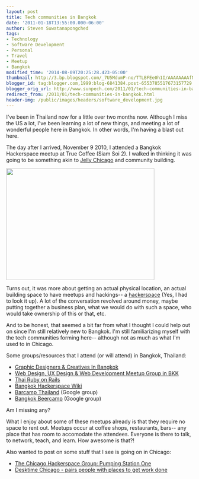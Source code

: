 ```yaml
---
layout: post
title: Tech communities in Bangkok
date: '2011-01-18T13:55:00.000-06:00'
author: Steven Suwatanapongched
tags:
- Technology
- Software Development
- Personal
- Travel
- Meetup
- Bangkok
modified_time: '2014-08-09T20:25:28.423-05:00'
thumbnail: http://3.bp.blogspot.com/_7U5MdumP-no/TTLBFEe0h1I/AAAAAAAAfNc/7bkqHeyGPcg/s600/IMG_20101109_195137.jpg
blogger_id: tag:blogger.com,1999:blog-6841384.post-6553785517673157729
blogger_orig_url: http://www.sunpech.com/2011/01/tech-communities-in-bangkok.html
redirect_from: /2011/01/tech-communities-in-bangkok.html
header-img: /public/images/headers/software_development.jpg
---
```


I've been in Thailand now for a little over two months now.  Although I miss the US a lot, I've been learning a lot of new things, and meeting a lot of wonderful people here in Bangkok.  In other words, I'm having a blast out here.

The day after I arrived, November 9 2010, I attended a Bangkok Hackerspace meetup at True Coffee (Siam Soi 2).  I walked in thinking it was going to be something akin to <a href="http://jellychicago.com/">Jelly Chicago</a> and community building.

<a href="http://3.bp.blogspot.com/_7U5MdumP-no/TTLBFEe0h1I/AAAAAAAAfNc/7bkqHeyGPcg/s1600/IMG_20101109_195137.jpg" alt="" imageanchor="1"><img   border="0" src="http://3.bp.blogspot.com/_7U5MdumP-no/TTLBFEe0h1I/AAAAAAAAfNc/7bkqHeyGPcg/s400/IMG_20101109_195137.jpg" alt="" height="301" width="400" /></a>

Turns out, it was more about getting an actual physical location, an actual building space to have meetups and hackings-- a <a href="http://en.wikipedia.org/wiki/Hackerspace">hackerspace</a> (Yes, I had to look it up).  A lot of the conversation revolved around money, maybe putting together a business plan, what we would do with such a space, who would take ownership of this or that, etc.

And to be honest, that seemed a bit far from what I thought I could help out on since I'm still relatively new to Bangkok.  I'm still familiarizing myself with the tech communities forming here-- although not as much as what I'm used to in Chicago.

Some groups/resources that I attend (or will attend) in Bangkok, Thailand:

<ul>
  <li><a href="http://www.meetup.com/GraphicDesignersInBangkok/">Graphic Designers &amp; Creatives In Bangkok</a></li>
  <li><a href="http://www.meetup.com/bkk-web/">Web Design, UX Design &amp; Web Development Meetup Group in BKK</a></li>
  <li><a href="http://www.thairor.com/">Thai Ruby on Rails</a></li>
  <li><a href="http://bkkspace.pbworks.com/w/page/32233520/Bangkok-Hackerspace-Wiki">Bangkok Hackerspace Wiki</a></li>
  <li><a href="http://groups.google.com/group/barcamp-thailand">Barcamp Thailand</a> (Google group)</li>
  <li><a href="http://groups.google.com/group/bangkok-beercamp">Bangkok Beercamp</a> (Google group)</li>
</ul>

Am I missing any?

What I enjoy about some of these meetups already is that they require no space to rent out.  Meetups occur at coffee shops, restaurants, bars-- any place that has room to accomodate the attendees.  Everyone is there to talk, to network, teach, and learn.  How awesome is that?!

Also wanted to post on some stuff that I see is going on in Chicago:
<ul>
  <li><a href="http://www.meetup.com/PumpingStationOne/">The Chicago Hackerspace Group: Pumping Station One</a></li>
  <li><a href="http://desktimeapp.com/">Desktime Chicago - pairs people with places to get work done</a></li>
</ul>

